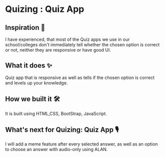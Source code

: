 # Quizing : Quiz App
## Inspiration 🎇
I have experienced, that most of the Quiz apps we use in our school/colleges don't immediately tell whether the chosen option is correct or not, neither they are responsive or have good UI. 

## What it does ✨
Quiz app that is responsive as well as tells if the chosen option is correct and levels up your knowledge.

## How we built it 🛠
It is built using HTML,CSS, BootStrap, JavaScript.


## What's next for Quizing: Quiz App 🎙
I will add a meme feature after every selected answer, as well as an option to choose an answer with audio-only using ALAN.


